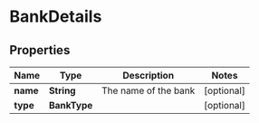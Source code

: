 

# BankDetails


## Properties

| Name | Type | Description | Notes |
|------------ | ------------- | ------------- | -------------|
|**name** | **String** | The name of the bank  |  [optional] |
|**type** | **BankType** |  |  [optional] |



